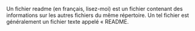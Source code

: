 Un fichier readme (en français, lisez-moi) est un fichier contenant des informations sur les autres fichiers du même répertoire. Un tel fichier est généralement un fichier texte appelé « README.
